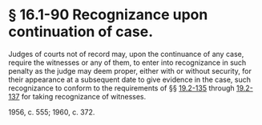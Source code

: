 # § 16.1-90 Recognizance upon continuation of case.

<p>Judges of courts not of record may, upon the continuance of any case, require the witnesses or any of them, to enter into recognizance in such penalty as the judge may deem proper, either with or without security, for their appearance at a subsequent date to give evidence in the case, such recognizance to conform to the requirements of §§ <a href='http://law.lis.virginia.gov/vacode/19.2-135/'>19.2-135</a> through <a href='http://law.lis.virginia.gov/vacode/19.2-137/'>19.2-137</a> for taking recognizance of witnesses.</p><p>1956, c. 555; 1960, c. 372.</p>